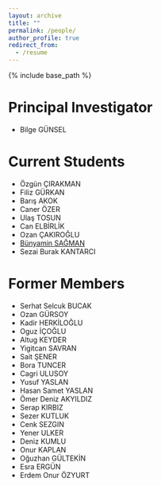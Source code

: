 ```yaml
---
layout: archive
title: ""
permalink: /people/
author_profile: true
redirect_from:
  - /resume
---
```


{% include base_path %}

Principal Investigator
======
* Bilge GÜNSEL

Current Students
======
* Özgün ÇIRAKMAN
* Filiz GÜRKAN
* Barış AKOK
* Caner ÖZER
* Ulaş TOSUN
* Can ELBİRLİK
* Ozan ÇAKIROĞLU
* [Bünyamin SAĞMAN](www.google.com "Github Page")<br />
* Sezai Burak KANTARCI

Former Members
======
* Serhat Selcuk BUCAK
* Ozan GÜRSOY
* Kadir HERKİLOĞLU
* Oguz İÇOĞLU
* Altug KEYDER
* Yigitcan SAVRAN
* Sait ŞENER
* Bora TUNCER
* Cagri ULUSOY
* Yusuf YASLAN
* Hasan Samet YASLAN
* Ömer Deniz AKYILDIZ
* Serap KIRBIZ
* Sezer KUTLUK
* Cenk SEZGIN 
* Yener ULKER
* Deniz KUMLU
* Onur KAPLAN
* Oğuzhan GÜLTEKİN
* Esra ERGÜN
* Erdem Onur ÖZYURT
  
